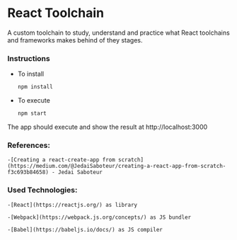 # React Toolchain

A custom toolchain to study, understand and practice what React toolchains and frameworks makes behind of they stages.



### Instructions

- To install

  ```bash
  npm install
  ```
- To execute

  ```bash
  npm start
  ```


The app should execute and show the result at http://localhost:3000


### References:

    -[Creating a react-create-app from scratch](https://medium.com/@JedaiSaboteur/creating-a-react-app-from-scratch-f3c693b84658) - Jedai Saboteur

### Used Technologies:

    -[React](https://reactjs.org/) as library

    -[Webpack](https://webpack.js.org/concepts/) as JS bundler

    -[Babel](https://babeljs.io/docs/) as JS compiler
